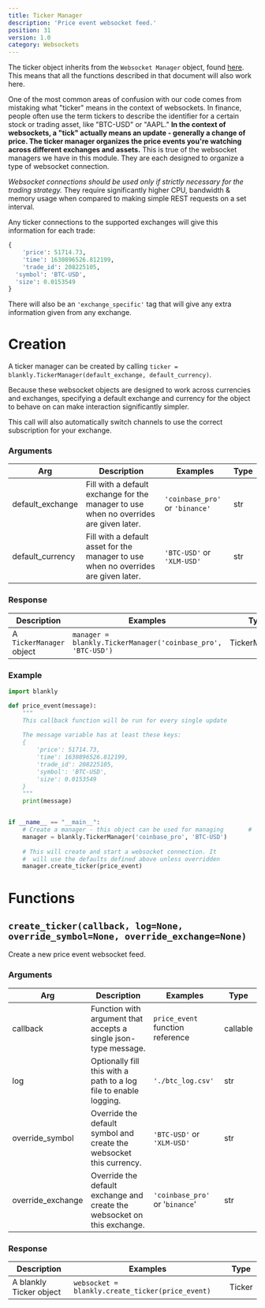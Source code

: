 ```yaml
---
title: Ticker Manager
description: 'Price event websocket feed.'
position: 31
version: 1.0
category: Websockets
---
```


The ticker object inherits from the `Websocket Manager` object, found [here](/websockets/websocket_manager). This means that all the functions described in that document will also work here.

One of the most common areas of confusion with our code comes from mistaking what "ticker" means in the context of websockets. 
In finance, people often use the term tickers to describe the identifier for a certain stock or trading asset, like "BTC-USD" or "AAPL."
**In the context of websockets, a "tick" actually means an update - generally a change of price. The ticker manager organizes the price events you're watching across different exchanges and assets.**
This is true of the websocket managers we have in this module. They are each designed to organize a type of websocket connection.

*Websocket connections should be used only if strictly necessary for the trading strategy.* They require significantly higher CPU, bandwidth & memory usage when compared to making simple REST requests on a set interval.

Any ticker connections to the supported exchanges will give this information for each trade:

```python
{
	'price': 51714.73, 
	'time': 1630896526.812199, 
	'trade_id': 208225105, 
  'symbol': 'BTC-USD', 
  'size': 0.0153549
}
```

There will also be an `'exchange_specific'` tag that will give any extra information given from any exchange.

# Creation

A ticker manager can be created by calling `ticker = blankly.TickerManager(default_exchange, default_currency)`.

Because these websocket objects are designed to work across currencies and exchanges, specifying a default exchange and currency for the object to behave on can make interaction significantly simpler.

This call will also automatically switch channels to use the correct subscription for your exchange.

### Arguments

| Arg              | Description                                                  | Examples                        | Type |
| ---------------- | ------------------------------------------------------------ | ------------------------------- | ---- |
| default_exchange | Fill with a default exchange for the manager to use when no overrides are given later. | `'coinbase_pro'` or `'binance'` | str  |
| default_currency | Fill with a default asset for the manager to use when no overrides are given later. | `'BTC-USD'` or `'XLM-USD'`      | str  |

### Response

| Description              | Examples                                                     | Type          |
| ------------------------ | ------------------------------------------------------------ | ------------- |
| A `TickerManager` object | `manager = blankly.TickerManager('coinbase_pro', 'BTC-USD')` | TickerManager |

### Example

```python
import blankly

def price_event(message):
  	"""
  	This callback function will be run for every single update
  	
  	The message variable has at least these keys:
  	{
  		'price': 51714.73, 
  		'time': 1630896526.812199, 
  		'trade_id': 208225105, 
  		'symbol': 'BTC-USD', 
  		'size': 0.0153549
  	}
  	"""
    print(message)


if __name__ == "__main__":
    # Create a manager - this object can be used for managing 		#  many websocket connections
    manager = blankly.TickerManager('coinbase_pro', 'BTC-USD')
    
    # This will create and start a websocket connection. It
    #  will use the defaults defined above unless overridden
    manager.create_ticker(price_event)
```

# Functions

## `create_ticker(callback, log=None, override_symbol=None, override_exchange=None)`

Create a new price event websocket feed.

### Arguments

| Arg               | Description                                                  | Examples                         | Type     |
| ----------------- | ------------------------------------------------------------ | -------------------------------- | -------- |
| callback          | Function with argument that accepts a single json-type message. | `price_event` function reference | callable |
| log               | Optionally fill this with a path to a log file to enable logging. | `'./btc_log.csv'`                | str      |
| override_symbol   | Override the default symbol and create the websocket this currency. | `'BTC-USD'` or `'XLM-USD'`       | str      |
| override_exchange | Override the default exchange and create the websocket on this exchange. | `'coinbase_pro'` or '`binance`'  | str      |

### Response

| Description             | Examples                                         | Type   |
| ----------------------- | ------------------------------------------------ | ------ |
| A blankly Ticker object | `websocket = blankly.create_ticker(price_event)` | Ticker |

